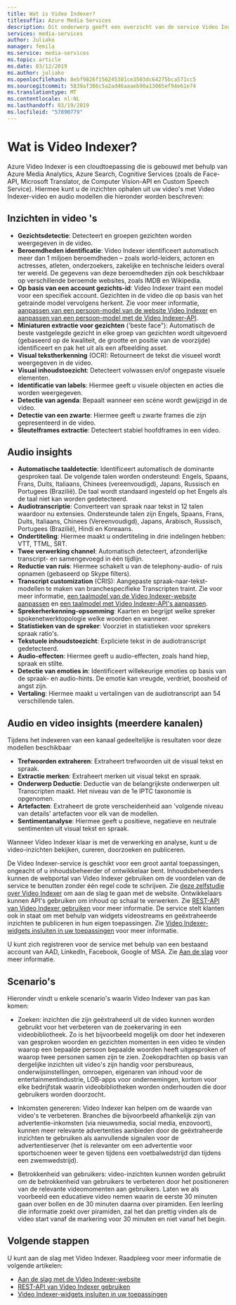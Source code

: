 ```yaml
---
title: Wat is Video Indexer?
titlesuffix: Azure Media Services
description: Dit onderwerp geeft een overzicht van de service Video Indexer.
services: media-services
author: Juliako
manager: femila
ms.service: media-services
ms.topic: article
ms.date: 03/12/2019
ms.author: juliako
ms.openlocfilehash: 8ebf9826f156245381ce3503dc64275bca571cc5
ms.sourcegitcommit: 5839af386c5a2ad46aaaeb90a13065ef94e61e74
ms.translationtype: MT
ms.contentlocale: nl-NL
ms.lasthandoff: 03/19/2019
ms.locfileid: "57890779"
---
```

# <a name="what-is-video-indexer"></a>Wat is Video Indexer?

Azure Video Indexer is een cloudtoepassing die is gebouwd met behulp van Azure Media Analytics, Azure Search, Cognitive Services (zoals de Face-API, Microsoft Translator, de Computer Vision-API en Custom Speech Service). Hiermee kunt u de inzichten ophalen uit uw video's met Video Indexer-video en audio modellen die hieronder worden beschreven:
  
## <a name="video-insights"></a>Inzichten in video 's

- **Gezichtsdetectie**: Detecteert en groepen gezichten worden weergegeven in de video.
- **Beroemdheden identificatie**: Video Indexer identificeert automatisch meer dan 1 miljoen beroemdheden – zoals world-leiders, actoren en actresses, atleten, onderzoekers, zakelijke en technische leiders overal ter wereld. De gegevens van deze beroemdheden zijn ook beschikbaar op verschillende beroemde websites, zoals IMDB en Wikipedia.
- **Op basis van een account gezichts-id**: Video Indexer traint een model voor een specifiek account. Gezichten in de video die op basis van het getrainde model vervolgens herkent. Zie voor meer informatie, [aanpassen van een persoon-model van de website Video Indexer](customize-person-model-with-website.md) en [aanpassen van een persoon-model met de Video Indexer-API](customize-person-model-with-api.md).
- **Miniaturen extractie voor gezichten** ('beste face"): Automatisch de beste vastgelegde gezicht in elke groep van gezichten wordt uitgevoerd (gebaseerd op de kwaliteit, de grootte en positie van de voorzijde) identificeert en pak het uit als een afbeelding asset.
- **Visual tekstherkenning** (OCR): Retourneert de tekst die visueel wordt weergegeven in de video.
- **Visual inhoudstoezicht**: Detecteert volwassen en/of ongepaste visuele elementen.
- **Identificatie van labels**: Hiermee geeft u visuele objecten en acties die worden weergegeven.
- **Detectie van agenda**: Bepaalt wanneer een scène wordt gewijzigd in de video.
- **Detectie van een zwarte**: Hiermee geeft u zwarte frames die zijn gepresenteerd in de video.
- **Sleutelframes extractie**: Detecteert stabiel hoofdframes in een video.

## <a name="audio-insights"></a>Audio insights

- **Automatische taaldetectie**: Identificeert automatisch de dominante gesproken taal. De volgende talen worden ondersteund: Engels, Spaans, Frans, Duits, Italiaans, Chinees (vereenvoudigd), Japans, Russisch en Portugees (Brazilië). De taal wordt standaard ingesteld op het Engels als de taal niet kan worden gedetecteerd.
- **Audiotranscriptie**: Converteert van spraak naar tekst in 12 talen waardoor nu extensies. Ondersteunde talen zijn Engels, Spaans, Frans, Duits, Italiaans, Chinees (Vereenvoudigd), Japans, Arabisch, Russisch, Portugees (Brazilië), Hindi en Koreaans.
- **Ondertiteling**: Hiermee maakt u ondertiteling in drie indelingen hebben: VTT, TTML, SRT.
- **Twee verwerking channel**: Automatisch detecteert, afzonderlijke transcript- en samengevoegd in één tijdlijn.
- **Reductie van ruis**: Hiermee schakelt u van de telephony-audio- of ruis opnamen (gebaseerd op Skype filters).
- **Transcript customization** (CRIS): Aangepaste spraak-naar-tekst-modellen te maken van branchespecifieke Transcripten traint. Zie voor meer informatie, [een taalmodel van de Video Indexer-website aanpassen](customize-language-model-with-website.md) en [een taalmodel met Video Indexer-API's aanpassen](customize-language-model-with-api.md).
- **Sprekerherkenning-opsomming**: Kaarten en begrijpt welke spreker spokenetwerktopologie welke woorden en wanneer.
- **Statistieken van de spreker**: Voorziet in statistieken voor sprekers spraak ratio's.
- **Tekstuele inhoudstoezicht**: Expliciete tekst in de audiotranscript gedetecteerd.
- **Audio-effecten**: Hiermee geeft u audio-effecten, zoals hand hiep, spraak en stilte.
- **Detectie van emoties in**: Identificeert willekeurige emoties op basis van de spraak- en audio-hints. De emotie kan vreugde, verdriet, boosheid of angst zijn.
- **Vertaling**: Hiermee maakt u vertalingen van de audiotranscript aan 54 verschillende talen.

## <a name="audio-and-video-insights-multi-channels"></a>Audio en video insights (meerdere kanalen)

Tijdens het indexeren van een kanaal gedeeltelijke is resultaten voor deze modellen beschikbaar

- **Trefwoorden extraheren**: Extraheert trefwoorden uit de visual tekst en spraak.
- **Extractie merken**: Extraheert merken uit visual tekst en spraak.
- **Onderwerp Deductie**: Deductie van de belangrijkste onderwerpen uit Transcripten maakt. Het niveau van de 1e IPTC taxonomie is opgenomen.
- **Artefacten**: Extraheert de grote verscheidenheid aan 'volgende niveau van details' artefacten voor elk van de modellen.
- **Sentimentanalyse**: Hiermee geeft u positieve, negatieve en neutrale sentimenten uit visual tekst en spraak.
 
Wanneer Video Indexer klaar is met de verwerking en analyse, kunt u de video-inzichten bekijken, cureren, doorzoeken en publiceren.

De Video Indexer-service is geschikt voor een groot aantal toepassingen, ongeacht of u inhoudsbeheerder of ontwikkelaar bent. Inhoudsbeheerders kunnen de webportal van Video Indexer gebruiken om de voordelen van de service te benutten zonder één regel code te schrijven. Zie [deze zelfstudie over Video Indexer](video-indexer-get-started.md) om aan de slag te gaan met de website. Ontwikkelaars kunnen API's gebruiken om inhoud op schaal te verwerken. Zie [REST-API van Video Indexer gebruiken](video-indexer-use-apis.md) voor meer informatie. De service stelt klanten ook in staat om met behulp van widgets videostreams en geëxtraheerde inzichten te publiceren in hun eigen toepassingen. Zie [Video Indexer-widgets insluiten in uw toepassingen](video-indexer-embed-widgets.md) voor meer informatie.

U kunt zich registreren voor de service met behulp van een bestaand account van AAD, LinkedIn, Facebook, Google of MSA. Zie [Aan de slag](video-indexer-get-started.md) voor meer informatie.

## <a name="scenarios"></a>Scenario's

Hieronder vindt u enkele scenario's waarin Video Indexer van pas kan komen:

- Zoeken: inzichten die zijn geëxtraheerd uit de video kunnen worden gebruikt voor het verbeteren van de zoekervaring in een videobibliotheek. Zo is het bijvoorbeeld mogelijk om door het indexeren van gesproken woorden en gezichten momenten in een video te vinden waarop een bepaalde persoon bepaalde woorden heeft uitgesproken of waarop twee personen samen zijn te zien. Zoekopdrachten op basis van dergelijke inzichten uit video's zijn handig voor persbureaus, onderwijsinstellingen, omroepen, eigenaren van inhoud voor de entertainmentindustrie, LOB-apps voor ondernemingen, kortom voor elke bedrijfstak waarin videobibliotheken worden onderhouden die door gebruikers worden doorzocht.

- Inkomsten genereren: Video Indexer kan helpen om de waarde van video's te verbeteren. Branches die bijvoorbeeld afhankelijk zijn van advertentie-inkomsten (via nieuwsmedia, social media, enzovoort), kunnen meer relevante advertenties aanbieden door de geëxtraheerde inzichten te gebruiken als aanvullende signalen voor de advertentieserver (het is relevanter om een advertentie voor sportschoenen weer te geven tijdens een voetbalwedstrijd dan tijdens een zwemwedstrijd).

- Betrokkenheid van gebruikers: video-inzichten kunnen worden gebruikt om de betrokkenheid van gebruikers te verbeteren door het positioneren van de relevante videomomenten aan gebruikers. Laten we als voorbeeld een educatieve video nemen waarin de eerste 30 minuten gaan over bollen en de 30 minuten daarna over piramiden. Een leerling die informatie zoekt over piramiden, zal het dan prettig vinden als de video start vanaf de markering voor 30 minuten en niet vanaf het begin.

## <a name="next-steps"></a>Volgende stappen

U kunt aan de slag met Video Indexer. Raadpleeg voor meer informatie de volgende artikelen:

- [Aan de slag met de Video Indexer-website](video-indexer-get-started.md)
- [REST-API van Video Indexer gebruiken](video-indexer-use-apis.md)
- [Video Indexer-widgets insluiten in uw toepassingen](video-indexer-embed-widgets.md)
